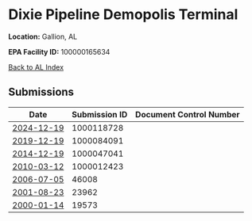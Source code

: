 # Dixie Pipeline Demopolis Terminal

**Location:** Gallion, AL

**EPA Facility ID:** 100000165634

[Back to AL Index](../../index.md)

## Submissions

| Date | Submission ID | Document Control Number |
|------|--------------|-------------------------|
| [2024-12-19](submissions/1000118728.md) | 1000118728 |  |
| [2019-12-19](submissions/1000084091.md) | 1000084091 |  |
| [2014-12-19](submissions/1000047041.md) | 1000047041 |  |
| [2010-03-12](submissions/1000012423.md) | 1000012423 |  |
| [2006-07-05](submissions/46008.md) | 46008 |  |
| [2001-08-23](submissions/23962.md) | 23962 |  |
| [2000-01-14](submissions/19573.md) | 19573 |  |
